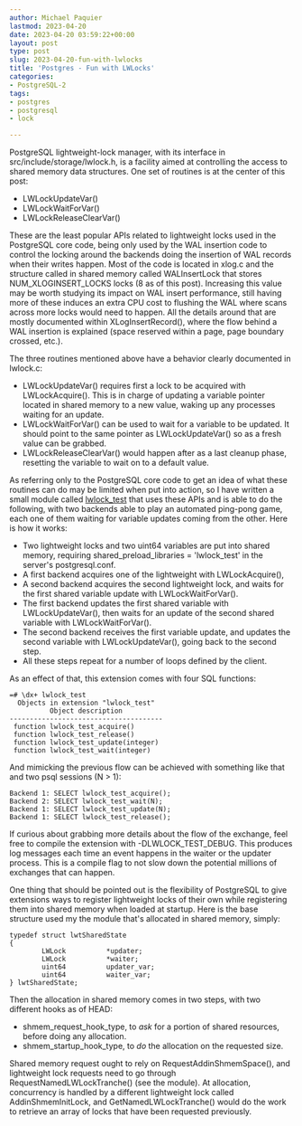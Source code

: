 ```yaml
---
author: Michael Paquier
lastmod: 2023-04-20
date: 2023-04-20 03:59:22+00:00
layout: post
type: post
slug: 2023-04-20-fun-with-lwlocks
title: 'Postgres - Fun with LWLocks'
categories:
- PostgreSQL-2
tags:
- postgres
- postgresql
- lock

---
```


PostgreSQL lightweight-lock manager, with its interface in
src/include/storage/lwlock.h, is a facility aimed at controlling the access
to shared memory data structures.  One set of routines is at the center of
this post:

  * LWLockUpdateVar()
  * LWLockWaitForVar()
  * LWLockReleaseClearVar()

These are the least popular APIs related to lightweight locks used in the
PostgreSQL core code, being only used by the WAL insertion code to control
the locking around the backends doing the insertion of WAL records when
their writes happen.  Most of the code is located in xlog.c and the structure
called in shared memory called WALInsertLock that stores
NUM\_XLOGINSERT\_LOCKS locks (8 as of this post).  Increasing this value may
be worth studying its impact on WAL insert performance, still having more
of these induces an extra CPU cost to flushing the WAL where scans across
more locks would need to happen.  All the details around that are mostly
documented within XLogInsertRecord(), where the flow behind a WAL insertion
is explained (space reserved within a page, page boundary crossed, etc.).

The three routines mentioned above have a behavior clearly documented
in lwlock.c:

  * LWLockUpdateVar() requires first a lock to be acquired with
  LWLockAcquire().  This is in charge of updating a variable pointer
  located in shared memory to a new value, waking up any processes
  waiting for an update.
  * LWLockWaitForVar() can be used to wait for a variable to be updated.
  It should point to the same pointer as LWLockUpdateVar() so as a fresh
  value can be grabbed.
  * LWLockReleaseClearVar() would happen after as a last cleanup phase,
  resetting the variable to wait on to a default value.

As referring only to the PostgreSQL core code to get an idea of what
these routines can do may be limited when put into action, so I have written
a small module called
[lwlock\_test](https://github.com/michaelpq/pg_plugins/tree/main/lwlock_test)
that uses these APIs and is able to do the following, with two backends
able to play an automated ping-pong game, each one of them waiting for
variable updates coming from the other.  Here is how it works:

  * Two lightweight locks and two uint64 variables are put into shared
  memory, requiring shared\_preload\_libraries = 'lwlock\_test' in the
  server's postgresql.conf.
  * A first backend acquires one of the lightweight with LWLockAcquire(),
  * A second backend acquires the second lightweight lock, and waits for the
  first shared variable update with LWLockWaitForVar().
  * The first backend updates the first shared variable with
  LWLockUpdateVar(), then waits for an update of the second shared
  variable with LWLockWaitForVar().
  * The second backend receives the first variable update, and updates
  the second variable with LWLockUpdateVar(), going back to the second step.
  * All these steps repeat for a number of loops defined by the client.

As an effect of that, this extension comes with four SQL functions:

    =# \dx+ lwlock_test
      Objects in extension "lwlock_test"
              Object description
    --------------------------------------
     function lwlock_test_acquire()
     function lwlock_test_release()
     function lwlock_test_update(integer)
     function lwlock_test_wait(integer)

And mimicking the previous flow can be achieved with something like
that and two psql sessions (N > 1):

    Backend 1: SELECT lwlock_test_acquire();
    Backend 2: SELECT lwlock_test_wait(N);
    Backend 1: SELECT lwlock_test_update(N);
    Backend 1: SELECT lwlock_test_release();

If curious about grabbing more details about the flow of the exchange,
feel free to compile the extension with -DLWLOCK\_TEST\_DEBUG.  This
produces log messages each time an event happens in the waiter or the
updater process.  This is a compile flag to not slow down the potential
millions of exchanges that can happen.

One thing that should be pointed out is the flexibility of PostgreSQL
to give extensions ways to register lightweight locks of their own while
registering them into shared memory when loaded at startup.  Here is the
base structure used my the module that's allocated in shared memory, simply:

    typedef struct lwtSharedState
    {
            LWLock          *updater;
            LWLock          *waiter;
            uint64          updater_var;
            uint64          waiter_var;
    } lwtSharedState;

Then the allocation in shared memory comes in two steps, with two
different hooks as of HEAD:

  * shmem\_request\_hook\_type, to *ask* for a portion of shared resources,
  before doing any allocation.
  * shmem\_startup\_hook\_type, to *do* the allocation on the requested
  size.

Shared memory request ought to rely on RequestAddinShmemSpace(), and
lightweight lock requests need to go through RequestNamedLWLockTranche()
(see the module).  At allocation, concurrency is handled by a different
lightweight lock called AddinShmemInitLock, and GetNamedLWLockTranche()
would do the work to retrieve an array of locks that have been requested
previously.
